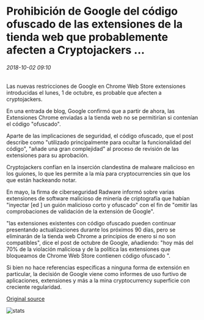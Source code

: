 # Prohibición de Google del código ofuscado de las extensiones de la tienda web que probablemente afecten a Cryptojackers ...

###### 2018-10-02 09:10

Las nuevas restricciones de Google en Chrome Web Store extensiones introducidas el lunes, 1 de octubre, es probable que afecten a cryptojackers.

En una entrada de blog, Google confirmó que a partir de ahora, las Extensiones Chrome enviadas a la tienda web no se permitirían si contenían el código "ofuscado".

Aparte de las implicaciones de seguridad, el código ofuscado, que el post describe como "utilizado principalmente para ocultar la funcionalidad del código", "añade una gran complejidad" al proceso de revisión de las extensiones para su aprobación.

Cryptojackers confían en la inserción clandestina de malware malicioso en los guiones, lo que les permite a la mía para cryptocurrencies sin que los que están hackeando notar.

En mayo, la firma de ciberseguridad Radware informó sobre varias extensiones de software malicioso de minería de criptografía que habían "inyectar [ed \] un guión malicioso corto y ofuscado" con el fin de "omitir las comprobaciones de validación de la extensión de Google".

"las extensiones existentes con código ofuscado pueden continuar presentando actualizaciones durante los próximos 90 días, pero se eliminarán de la tienda web Chrome a principios de enero si no son compatibles", dice el post de octubre de Google, añadiendo: "hoy más del 70% de la violación maliciosa y de la política las extensiones que bloqueamos de Chrome Web Store contienen código ofuscado ".

Si bien no hace referencias específicas a ninguna forma de extensión en particular, la decisión de Google viene como informes de uso furtivo de aplicaciones, extensiones y más a la mina cryptocurrency superficie con creciente regularidad.

[Original source](https://cointelegraph.com/news/googles-ban-of-obfuscated-code-from-web-store-extensions-likely-to-affect-cryptojackers)

![stats](https://c.statcounter.com/11760860/0/a89fa40b/1/ "stats")